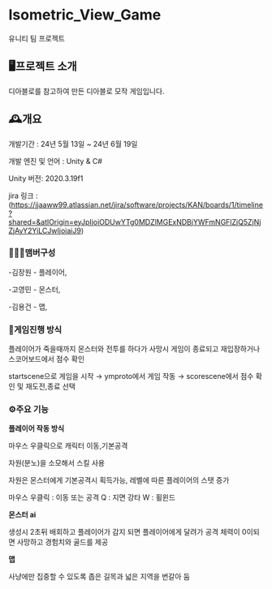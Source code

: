 # Isometric_View_Game
유니티 팀 프로젝트

## 🖥️프로젝트 소개
디아블로를 참고하여 만든 디아블로 모작 게임입니다.

## 🕰️개요
개발기간 : 24년 5월 13일 ~ 24년 6월 19일

개발 엔진 및 언어 : Unity & C#

Unity 버전: 2020.3.19f1

jira 링크 : (https://jjaaww99.atlassian.net/jira/software/projects/KAN/boards/1/timeline?shared=&atlOrigin=eyJpIjoiODUwYTg0MDZlMGExNDBjYWFmNGFlZjQ5ZjNjZjAyY2YiLCJwIjoiaiJ9)

### 🧑‍🤝‍🧑맴버구성
-김장원 - 플레이어,

-고영민 - 몬스터,

-김용건 - 맵,

### 📌게임진행 방식

플레이어가 죽을때까지 몬스터와 전투를 하다가 사망시 게임이 종료되고 재입장하거나 스코어보드에서 점수 확인

startscene으로 게임을 시작 → ymproto에서 게임 작동 → scorescene에서 점수 확인 및 재도전,종료 선택

### ⚙️주요 기능

**플레이어 작동 방식**

마우스 우클릭으로 캐릭터 이동,기본공격

자원(분노)을 소모해서 스킬 사용

자원은 몬스터에게 기본공격시 획득가능, 레벨에 따른 플레이어의 스탯 증가

마우스 우클릭 : 이동 또는 공격
Q : 지면 강타
W : 휠윈드

**몬스터 ai**

생성시 2초뒤 배회하고 플레이어가 감지 되면 플레이어에게 달려가 공격
체력이 0이되면 사망하고 경험치와 골드를 제공

**맵**

사냥에만 집중할 수 있도록 좁은 길목과 넓은 지역을 번갈아 둠
